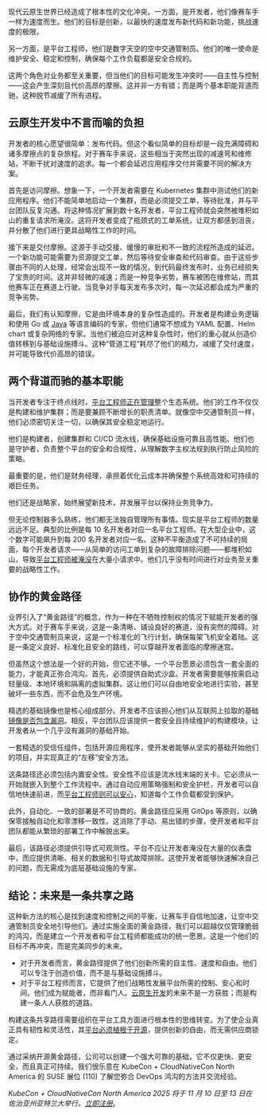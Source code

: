 现代云原生世界已经造成了根本性的文化冲突。一方面，是开发者，他们像赛车手一样为速度而生。他们的目标是创新，以最快的速度发布新代码和新功能，挑战速度的极限。

另一方面，是平台工程师，他们是数字天空的空中交通管制员。他们的唯一使命是维护安全、稳定和控制，确保每个工作负载都是安全合规的。

这两个角色对业务都至关重要，但当他们的目标可能发生冲突时——自主性与控制——这会产生深刻且代价高昂的摩擦。这并非一方有错；而是两个基本职能背道而驰，这种脱节减缓了所有进程。

## 云原生开发中不言而喻的负担

开发者的核心愿望很简单：发布代码。但这个看似简单的目标却是一段充满障碍和诸多摩擦点的复杂旅程。对于赛车手来说，这些相当于突然出现的减速弯和维修站，不断干扰对速度的追求。每一个都会延迟应用程序交付并需要不同的解决方案。

首先是访问摩擦。想象一下，一个开发者需要在 Kubernetes 集群中测试他们的新应用程序。他们不能简单地启动一个集群，而是必须提交工单，等待批准，并与平台团队反复沟通。将这种情况扩展到数十名开发者，平台工程师就会突然被堆积如山的重复请求所淹没。这将开发者变成了瓶颈式的工单系统，让双方都感到沮丧，并分散了他们进行更具战略性工作的时间。

接下来是交付摩擦。这源于手动交接、缓慢的审批和不一致的流程所造成的延迟。一个新功能可能需要为资源提交工单，然后等待安全审查和代码审查。由于这些步骤由不同的人处理，经常会出现不一致的情况，到代码最终发布时，业务已经损失了宝贵的时间。这并非轻微的减速；而是一种竞争劣势，赛车被困在维修站，而其他赛车正在赛道上行驶。当竞争对手每天发布多次时，每一次延迟都会成为严重的竞争劣势。

最后，我们有认知摩擦，它是由环境本身的复杂性造成的。开发者是构建业务逻辑和使用 Go 或 [Java](https://thenewstack.io/introduction-to-java-programming-language/) 等语言编码的专家，但他们通常不想成为 YAML 配置、Helm chart 或复杂网络的专家。当他们被迫应对这种复杂性时，他们的重心就从创造价值转移到与基础设施搏斗。这种“管道工程”耗尽了他们的精力，减缓了交付速度，并可能导致代价高昂的错误。

## 两个背道而驰的基本职能

当开发者专注于终点线时，[平台工程师正在管理](https://thenewstack.io/how-platform-engineering-helps-manage-innovation-responsibly/)整个生态系统。他们的工作不仅仅是构建和维护集群；而是要兼顾不断增长的职责清单。就像空中交通管制员一样，他们必须密切关注一切，以确保其安全稳定地运行。

他们是构建者，创建集群和 CI/CD 流水线，确保基础设施可靠且高性能。他们也是守护者，负责整个平台的安全和合规性，从理解数字主权法规到执行防止风险的策略。

最重要的是，他们是财务经理，承担着优化云成本并确保整个系统高效和可持续的艰巨任务。

他们还是战略家，始终展望新技术，并发展平台以保持业务竞争力。

但无论控制器多么熟练，他们都无法独自管理所有事情。现实是平台工程师的数量远远不足。典型的比例是每 10 名开发者对应一名平台工程师。在大型企业中，这个数字可能飙升到每 200 名开发者对应一名。这种不平衡造成了不可持续的局面，每个开发者请求——从简单的访问工单到复杂的故障排除问题——都堆积如山，导致[平台工程师被淹没](https://thenewstack.io/platform-teams-start-small-to-win-big/)在大量小请求中。他们几乎没有时间进行对业务至关重要的战略性工作。

## 协作的黄金路径

业界引入了“黄金路径”的概念，作为一种在不牺牲控制权的情况下赋能开发者的强大方式。对于赛车手来说，这是一条清晰、铺设良好的赛道，没有突然的障碍。对于空中交通管制员来说，这是一个标准化的飞行计划，确保每架飞机安全着陆。这是一条定义良好、标准化且安全的路线，可以穿越开发者面临的摩擦迷宫。

但虽然这个想法是一个好的开始，但它还不够。一个平台愿景必须包含一套全面的能力，才能真正弥合鸿沟。首先，必须提供自助式沙盒。开发者需要能够按需启动轻量级、本地环境和隔离的虚拟集群。这让他们可以自由地安全地进行实验，甚至破坏一些东西，而不会危及生产环境。

精选的基础镜像也是核心组成部分。开发者不应该担心他们从互联网上拉取的基础[镜像是否包含漏洞](https://thenewstack.io/container-image-fault-lines-are-being-exposed/)。相反，平台团队应该提供一套安全且持续维护的构建模块，让开发者从一个几乎没有漏洞的基础开始。

一套精选的受信任组件，包括开源应用程序，使开发者能够从坚实的基础开始他们的项目，并实现真正的“左移”安全方法。

这条路径还必须包括内置安全性。安全性不应该是流水线末端的关卡。它必须从一开始就嵌入到整个工作流程中。通过自动应用策略强制和安全护栏，开发者可以自信地快速前进，而[平台工程师则可以安心](https://thenewstack.io/ebooks/platform-engineering/platform-engineering-what-you-need-to-know-now/)，知道每个工作负载都受到保护。

此外，自动化、一致的部署是不可协商的。黄金路径应采用 GitOps 等原则，以确保零接触自动化和零漂移一致性。这消除了手动、易出错的步骤，使开发者和平台团队都能从繁琐的部署工作中解脱出来。

最后，该路径必须提供引导式可观测性。平台不应让开发者淹没在大量的仪表盘中，而应提供清晰、相关的数据和引导式故障排除。这使开发者能够快速解决自己的问题，而无需成为底层基础设施的专家。

## 结论：未来是一条共享之路

这种新方法的核心是找到速度和控制之间的平衡，让赛车手自信地加速，让空中交通管制员安全地引导他们。通过实施全面的黄金路径，我们可以超越仅仅管理脆弱的鸿沟，而是建立一个开发者和平台工程师都能成功的统一愿景。这是一个他们的目标不再冲突，而是完美同步的未来。

* 对于开发者而言，黄金路径提供了他们创新所需的自主性、速度和自由。他们可以专注于创造价值，而不是与基础设施搏斗。
* 对于平台工程师而言，它提供了他们战略性发展平台所需的控制、安心和时间。他们成为赋能者，而非看门人。[云原生开发](https://thenewstack.io/cloud-native/ "cloud native development")的未来不是一方获胜；而是构建一条人人获胜的道路。

构建这条共享路径需要组织在平台工具方面进行根本性的思维转变。为了使企业真正具有韧性和灵活性，其[平台必须植根于开源](https://thenewstack.io/building-an-idp-with-help-from-the-open-source-cnoe-framework/)，提供创新的自由，而无需供应商锁定。

通过采纳开源黄金路径，公司可以创建一个强大可靠的基础，它不仅更快、更安全，而且真正可持续。我们很乐意在 KubeCon + CloudNativeCon North America 的 SUSE 展位 (110) 了解您弥合 DevOps 鸿沟的方法并交流经验。

*KubeCon + CloudNativeCon North America 2025 将于 11 月 10 日至 13 日在佐治亚州亚特兰大举行。[*立即注册*](https://events.linuxfoundation.org/kubecon-cloudnativecon-north-america/register/)*。